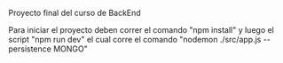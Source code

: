 Proyecto final del curso de BackEnd

Para iniciar el proyecto deben correr el comando "npm install" y luego el script "npm run dev" el cual corre el comando "nodemon ./src/app.js --persistence MONGO"
